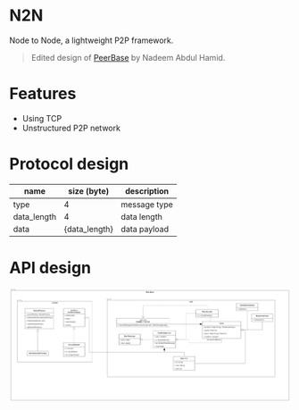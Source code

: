 # N2N
Node to Node, a lightweight P2P framework.
> Edited design of [PeerBase](https://github.com/nadeemabdulhamid/PeerBase) by Nadeem Abdul Hamid.

# Features
- Using TCP
- Unstructured P2P network

# Protocol design
| name        | size (byte)   | description  |
|-------------|---------------|--------------|
| type        | 4             | message type |
| data_length | 4             | data length  |
| data        | {data_length} | data payload |


# API design
![API design](n2n-api-design.png)


[//]: # (# TODO)
[//]: # (- license)
[//]: # (- javadoc)
[//]: # (- logger)

